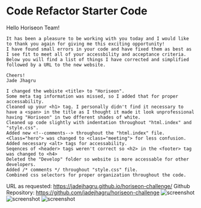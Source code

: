 # Code Refactor Starter Code

Hello Horiseon Team!

    It has been a pleasure to be working with you today and I would like to thank you again for giving me this exciting opportunity!
    I have found small errors in your code and have fixed them as best as I see fit to meet all of your accessbility and acceptance criteria. Below you will find a list of things I have corrected and simplified followed by a URL to the new website.

    Cheers!
    Jade Jhagru
     
    I changed the webiste <title> to "Horiseon".
    Some meta tag information was missed, so I added that for proper accessability. 
    Cleaned up your <h1> tag. I personally didn't find it necessary to have a <span> in the title as I thought it made it look unprofessional having "Horiseon" in two dfferent shades of white.
    Cleaned up code slightly with indentation throughout "html.index" and "style.css".
    Added new <!--comments--> throughout the "html.index" file. 
    <Class="hero"> was changed to <class="meeting"> for less confusion.
    Added necessary <alt> tags for accessability.
    Seqences of <header> tags weren't correct so <h2> in the <footer> tag was changed to <h4>
    Deleted the "Develop" folder so website is more accessable for other developers.
    Added /* comments */ throughout "style.css" file.
    Combined css selectors for proper organization throughout the code.

URL as requested: https://jadejhagru.github.io/horiseon-challenge/
Github Repository: https://github.com/jadejhagru/horiseon-challenge
![screenshot](../horiseon-challenge/screenshot1.png)
![screenshot](..horiseon-challenge/screenshot2.png)
![screenshot](..horiseon-challenge/screenshot3.png)


